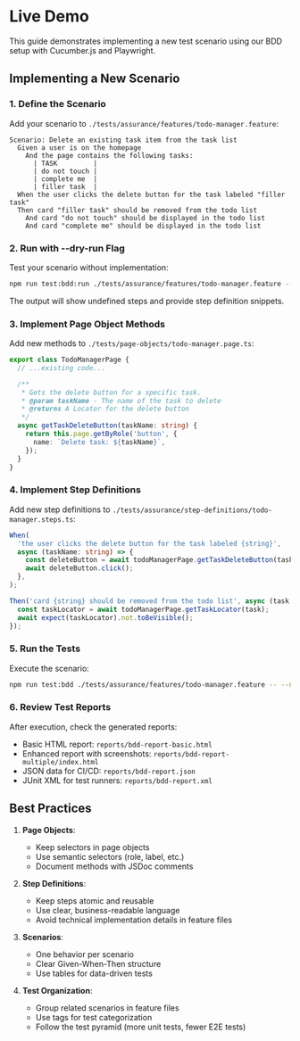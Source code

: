 # Live Demo

This guide demonstrates implementing a new test scenario using our BDD setup with Cucumber.js and Playwright.

## Implementing a New Scenario

### 1. Define the Scenario

Add your scenario to `./tests/assurance/features/todo-manager.feature`:

```gherkin
Scenario: Delete an existing task item from the task list
  Given a user is on the homepage
    And the page contains the following tasks:
      | TASK         |
      | do not touch |
      | complete me  |
      | filler task  |
  When the user clicks the delete button for the task labeled "filler task"
  Then card "filler task" should be removed from the todo list
    And card "do not touch" should be displayed in the todo list
    And card "complete me" should be displayed in the todo list
```

### 2. Run with --dry-run Flag

Test your scenario without implementation:

```bash
npm run test:bdd:run ./tests/assurance/features/todo-manager.feature -- --dry-run --name "Delete an existing task item from the task list"
```

The output will show undefined steps and provide step definition snippets.

### 3. Implement Page Object Methods

Add new methods to `./tests/page-objects/todo-manager.page.ts`:

```typescript
export class TodoManagerPage {
  // ...existing code...

  /**
   * Gets the delete button for a specific task.
   * @param taskName - The name of the task to delete
   * @returns A Locator for the delete button
   */
  async getTaskDeleteButton(taskName: string) {
    return this.page.getByRole('button', {
      name: `Delete task: ${taskName}`,
    });
  }
}
```

### 4. Implement Step Definitions

Add new step definitions to `./tests/assurance/step-definitions/todo-manager.steps.ts`:

```typescript
When(
  'the user clicks the delete button for the task labeled {string}',
  async (taskName: string) => {
    const deleteButton = await todoManagerPage.getTaskDeleteButton(taskName);
    await deleteButton.click();
  },
);

Then('card {string} should be removed from the todo list', async (task: string) => {
  const taskLocator = await todoManagerPage.getTaskLocator(task);
  await expect(taskLocator).not.toBeVisible();
});
```

### 5. Run the Tests

Execute the scenario:

```bash
npm run test:bdd ./tests/assurance/features/todo-manager.feature -- --name "Delete an existing task item from the task list"
```

### 6. Review Test Reports

After execution, check the generated reports:

- Basic HTML report: `reports/bdd-report-basic.html`
- Enhanced report with screenshots: `reports/bdd-report-multiple/index.html`
- JSON data for CI/CD: `reports/bdd-report.json`
- JUnit XML for test runners: `reports/bdd-report.xml`

## Best Practices

1. **Page Objects**:

   - Keep selectors in page objects
   - Use semantic selectors (role, label, etc.)
   - Document methods with JSDoc comments

2. **Step Definitions**:

   - Keep steps atomic and reusable
   - Use clear, business-readable language
   - Avoid technical implementation details in feature files

3. **Scenarios**:

   - One behavior per scenario
   - Clear Given-When-Then structure
   - Use tables for data-driven tests

4. **Test Organization**:
   - Group related scenarios in feature files
   - Use tags for test categorization
   - Follow the test pyramid (more unit tests, fewer E2E tests)
